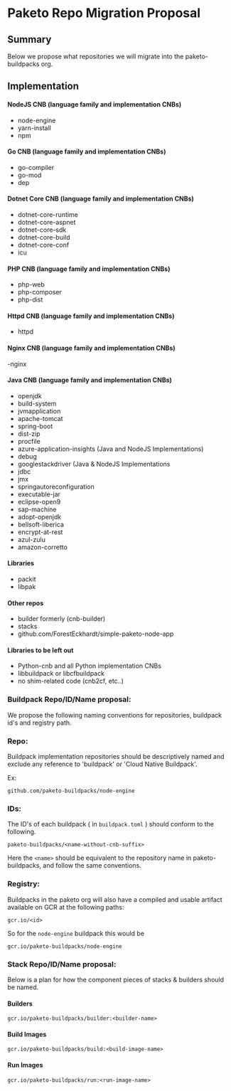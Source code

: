 # Paketo Repo Migration Proposal

## Summary
Below we propose what repositories we will migrate into the paketo-buildpacks org.

## Implementation

#### NodeJS CNB (language family and implementation CNBs)

- node-engine
- yarn-install
- npm
 
#### Go CNB (language family and implementation CNBs)

- go-compiler
- go-mod
- dep

#### Dotnet Core CNB (language family and implementation CNBs)

- dotnet-core-runtime
- dotnet-core-aspnet
- dotnet-core-sdk
- dotnet-core-build
- dotnet-core-conf
- icu

#### PHP CNB (language family and implementation CNBs)

- php-web
- php-composer
- php-dist

#### Httpd CNB (language family and implementation CNBs)

- httpd

#### Nginx CNB (language family and implementation CNBs)

-nginx

#### Java CNB (language family and implementation CNBs)

- openjdk
- build-system
- jvmapplication
- apache-tomcat
- spring-boot 
- dist-zip
- procfile
- azure-application-insights (Java and NodeJS Implementations)
- debug
- googlestackdriver (Java & NodeJS Implementations
- jdbc
- jmx
- springautoreconfiguration
- executable-jar
- eclipse-open9
- sap-machine
- adopt-openjdk
- bellsoft-liberica
- encrypt-at-rest
- azul-zulu
- amazon-corretto

#### Libraries

- packit
- libpak

#### Other repos
- builder formerly (cnb-builder)
- stacks
- github.com/ForestEckhardt/simple-paketo-node-app

#### Libraries to be left out

- Python-cnb and all Python implementation CNBs
- libbuildpack or libcfbuildpack
- no shim-related code (cnb2cf, etc..)


### Buildpack Repo/ID/Name proposal:
We propose the following naming conventions for repositories, buildpack id's and registry path. 

### Repo:

Buildpack implementation repositories should be descriptively named and exclude any reference to 'buildpack' or 'Cloud Native Buildpack'.

Ex:
	
	github.com/paketo-buildpacks/node-engine
	
### IDs:
The ID's of each buildpack ( in `buildpack.toml` ) should conform to the following.

	paketo-buildpacks/<name-without-cnb-suffix>

Here the `<name>` should be equivalent to the repository name in paketo-buildpacks, and follow the same conventions.


### Registry:

Buildpacks in the paketo org will also have a compiled and usable artifact available on GCR at the following paths:

	gcr.io/<id>

So for the `node-engine` buildpack this would be
	
	gcr.io/paketo-buildpacks/node-engine


### Stack Repo/ID/Name proposal:
Below is a plan for how the component pieces of stacks & builders should be named.

#### Builders
	gcr.io/paketo-buildpacks/builder:<builder-name>

#### Build Images
	gcr.io/paketo-buildpacks/build:<build-image-name>

#### Run Images
	gcr.io/paketo-buildpacks/run:<run-image-name>


